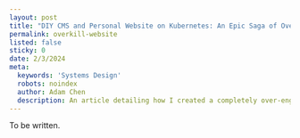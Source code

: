 ```yaml
---
layout: post
title: "DIY CMS and Personal Website on Kubernetes: An Epic Saga of Overengineering and Comic Overkill"
permalink: overkill-website
listed: false
sticky: 0
date: 2/3/2024
meta:
  keywords: 'Systems Design'
  robots: noindex
  author: Adam Chen
  description: An article detailing how I created a completely over-engineered website for fun.
---
```


To be written.